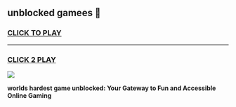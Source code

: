 
## unblocked gamees 👋
<h3>
<a href="https://premium.freeplayer.one?title=unblocked_gamees&ref=13F">CLICK TO PLAY</a></h3>
<hr>

<h3>
<a href="https://premium.freeplayer.one?title=unblocked_gamees&ref=13F">CLICK 2 PLAY</a>
  
</h3>

<a href="https://premium.freeplayer.one?title=unblocked_gamees&ref=12F/"><img src="https://clearcache.store/games.png"></a>


**worlds hardest game unblocked: Your Gateway to Fun and Accessible Online Gaming**
